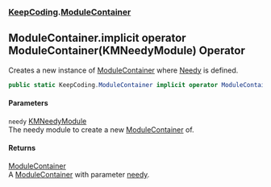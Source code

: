 ### [KeepCoding](KeepCoding.md 'KeepCoding').[ModuleContainer](KeepCoding_ModuleContainer.md 'KeepCoding.ModuleContainer')
## ModuleContainer.implicit operator ModuleContainer(KMNeedyModule) Operator
Creates a new instance of [ModuleContainer](KeepCoding_ModuleContainer.md 'KeepCoding.ModuleContainer') where [Needy](KeepCoding_ModuleContainer_Needy.md 'KeepCoding.ModuleContainer.Needy') is defined.  
```csharp
public static KeepCoding.ModuleContainer implicit operator ModuleContainer(KMNeedyModule needy);
```
#### Parameters
<a name='KeepCoding_ModuleContainer_op_ImplicitKeepCoding_ModuleContainer(KMNeedyModule)_needy'></a>
`needy` [KMNeedyModule](https://docs.microsoft.com/en-us/dotnet/api/KMNeedyModule 'KMNeedyModule')  
The needy module to create a new [ModuleContainer](KeepCoding_ModuleContainer.md 'KeepCoding.ModuleContainer') of.
  
#### Returns
[ModuleContainer](KeepCoding_ModuleContainer.md 'KeepCoding.ModuleContainer')  
A [ModuleContainer](KeepCoding_ModuleContainer.md 'KeepCoding.ModuleContainer') with parameter [needy](KeepCoding_ModuleContainer_op_ImplicitKeepCoding_ModuleContainer(KMNeedyModule).md#KeepCoding_ModuleContainer_op_ImplicitKeepCoding_ModuleContainer(KMNeedyModule)_needy 'KeepCoding.ModuleContainer.op_Implicit KeepCoding.ModuleContainer(KMNeedyModule).needy').
